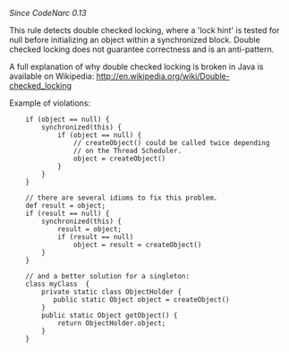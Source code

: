 
*Since CodeNarc 0.13*

This rule detects double checked locking, where a 'lock hint' is tested for null before initializing an object within
a synchronized block. Double checked locking does not guarantee correctness and is an anti-pattern.

A full explanation of why double checked locking is broken in Java is available on Wikipedia:
<http://en.wikipedia.org/wiki/Double-checked_locking>

Example of violations:

```
    if (object == null) {
        synchronized(this) {
            if (object == null) {
                // createObject() could be called twice depending
                // on the Thread Scheduler.
                object = createObject()
            }
        }
    }

    // there are several idioms to fix this problem.
    def result = object;
    if (result == null) {
        synchronized(this) {
            result = object;
            if (result == null)
                object = result = createObject()
        }
    }

    // and a better solution for a singleton:
    class myClass  {
        private static class ObjectHolder {
           public static Object object = createObject()
        }
        public static Object getObject() {
            return ObjectHolder.object;
        }
    }
```


